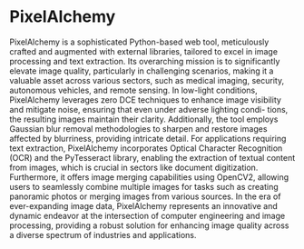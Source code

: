 # PixelAlchemy

PixelAlchemy is a sophisticated Python-based web tool, meticulously crafted and augmented with external libraries, tailored to excel in image processing and text extraction. Its overarching mission is to significantly elevate image quality, particularly in challenging scenarios, making it a valuable asset across various sectors, such as medical imaging, security, autonomous vehicles, and remote sensing. In low-light conditions, PixelAlchemy leverages zero DCE techniques to enhance image visibility and mitigate noise, ensuring that even under adverse lighting condi- tions, the resulting images maintain their clarity. Additionally, the tool employs Gaussian blur removal methodologies to sharpen and restore images affected by blurriness, providing intricate detail. For applications requiring text extraction, PixelAlchemy incorporates Optical Character Recognition (OCR) and the PyTesseract library, enabling the extraction of textual content from images, which is crucial in sectors like document digitization. Furthermore, it offers image merging capabilities using OpenCV2, allowing users to seamlessly combine multiple images for tasks such as creating panoramic photos or merging images from various sources. In the era of ever-expanding image data, PixelAlchemy represents an innovative and dynamic endeavor at the intersection of computer engineering and image processing, providing a robust solution for enhancing image quality across a diverse spectrum of industries and applications.
